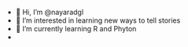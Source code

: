 - 👋 Hi, I’m @nayaradgl
- 👀 I’m interested in learning new ways to tell stories
- 🌱 I’m currently learning R and Phyton
-

<!---
nayaradgl/nayaradgl is a ✨ special ✨ repository because its `README.md` (this file) appears on your GitHub profile.
You can click the Preview link to take a look at your changes.
--->

